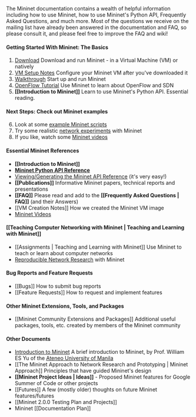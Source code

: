 The Mininet documentation contains a wealth of helpful information including how to use Mininet, how to use Mininet's Python API, Frequently Asked Questions, and much more. Most of the questions we receive on the mailing list have already been answered in the documentation and FAQ, so please consult it, and please feel free to improve the FAQ and wiki!

#### Getting Started With Mininet: The Basics
1. [Download](http://mininet.github.com/download) Download and run Mininet - in a Virtual Machine (VM) or natively
2. [VM Setup Notes](http://mininet.github.com/vm-setup-notes) Configure your Mininet VM after you've downloaded it
3. [Walkthrough](http://mininet.github.com/walkthrough) Start up and run Mininet
4. [OpenFlow Tutorial](https://github.com/mininet/openflow-tutorial/wiki) Use Mininet to learn about OpenFlow and SDN
5. **[[Introduction to Mininet]]** Learn to use Mininet's Python API. Essential reading.

#### Next Steps: Check out Mininet examples
6. Look at some [example Mininet scripts](https://github.com/mininet/mininet/tree/master/examples)
7. Try some realistic [network experiments](http://reproducingnetworkresearch.wordpress.com) with Mininet
8. If you like, watch some [Mininet videos](Videos)

#### Essential Mininet References
* **[[Introduction to Mininet]]**
* **[Mininet Python API Reference](http://mininet.github.com/api/hierarchy.html)**
* [Viewing/Generating the Mininet API Reference](Mininet-API-Documentation) (it's very easy!)
* **[[Publications]]** Informative Mininet papers, technical reports and presentations
* **[[FAQ]]** Please read and add to the **[[Frequently Asked Questions | FAQ]]** (and their Answers)
* [[VM Creation Notes]] How we created the Mininet VM image
* [Mininet Videos](Videos)

#### [[Teaching Computer Networking with Mininet | Teaching and Learning with Mininet]]
* [[Assignments | Teaching and Learning with Mininet]] Use Mininet to teach or learn about computer networks
* [Reproducible Network Research](http://reproducingnetworkresearch.wordpress.com) with Mininet

#### Bug Reports and Feature Requests
* [[Bugs]] How to submit bug reports
* [[Feature Requests]] How to request and implement features

#### Other Mininet Extensions, Tools, and Packages
* [[Mininet Community Extensions and Packages]] Additional useful packages, tools, etc. created by members of the Mininet community

#### Other Documents

* [Introduction to Mininet](http://cng.ateneo.edu/cng/wyu/classes/cs154/cs154-mn-intro.pdf) A brief introduction to Mininet, by Prof. William ES Yu of the [Ateneo University of Manila](http://ateneo.edu)
* [[The Mininet Approach to Network Research and Prototyping | Mininet Approach]] Principles that have guided Mininet's design
* **[[Mininet Project Ideas | Ideas]]** - Proposed Mininet features for Google Summer of Code or other projects
* [[Futures]] A few (mostly older) thoughts on future Mininet features/futures
* [[Mininet 2.0.0 Testing Plan and Projects]]
* Mininet [[Documentation Plan]]

<!-- comment this out since it's obsolete
* [Release Plan](Release-Plan) Planning and task lists for Mininet releases
-->